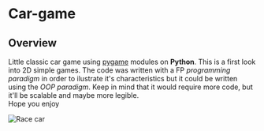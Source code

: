 # Car-game

## Overview

Little classic car game using [pygame](https://www.pygame.org/news) modules on **Python**. 
This is a first look into 2D simple games. 
The code was written with a FP _programming paradigm_ in order to ilustrate it's characteristics but it could be written using the _OOP paradigm_. Keep in mind that it would require more code, but it'll be scalable and maybe more legible.  
Hope you enjoy


<picture>
  <source media="(prefers-color-scheme: dark)" srcset="https://github.com/uma-dev/Car-game/blob/master/raceCar.png">
  <source media="(prefers-color-scheme: light)" srcset="https://github.com/uma-dev/Car-game/blob/master/raceCar.png">
  <img alt="Race car" src="https://github.com/uma-dev/Car-game/blob/master/raceCar.png">
</picture>


